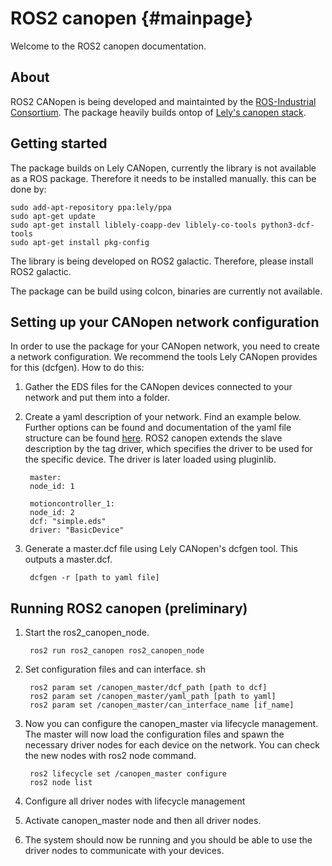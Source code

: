 # ROS2 canopen {#mainpage}

Welcome to the ROS2 canopen documentation.

## About
ROS2 CANopen is being developed and maintainted by the [ROS-Industrial Consortium](rosindustrial.org). The package heavily builds ontop of [Lely's canopen stack](https://opensource.lely.com/canopen/).


## Getting started
The package builds on Lely CANopen, currently the library is not available as a ROS package. Therefore it needs to be installed manually. this can be done by:


    sudo add-apt-repository ppa:lely/ppa
    sudo apt-get update
    sudo apt-get install liblely-coapp-dev liblely-co-tools python3-dcf-tools
    sudo apt-get install pkg-config


The library is being developed on ROS2 galactic. Therefore, please install ROS2 galactic.

The package can be build using colcon, binaries are currently not available.

## Setting up your CANopen network configuration
In order to use the package for your CANopen network, you need to create a network configuration. We recommend the tools Lely CANopen provides for this (dcfgen). How to do this:

1. Gather the EDS files for the CANopen devices connected to your network and put them into a folder.

2. Create a yaml description of your network. Find an example below. Further options can be found and documentation of the yaml file structure can be found [here](https://opensource.lely.com/canopen/docs/dcf-tools/). ROS2 canopen extends the slave description by the tag driver, which specifies the driver to be used for the specific device. The driver is later loaded using pluginlib.

        master:
        node_id: 1

        motioncontroller_1:
        node_id: 2
        dcf: "simple.eds"
        driver: "BasicDevice" 


3. Generate a master.dcf file using Lely CANopen's dcfgen tool. This outputs a master.dcf.

        dcfgen -r [path to yaml file]



## Running ROS2 canopen (preliminary)
1. Start the ros2_canopen_node.

        ros2 run ros2_canopen ros2_canopen_node


2. Set configuration files and can interface.
sh

        ros2 param set /canopen_master/dcf_path [path to dcf]
        ros2 param set /canopen_master/yaml_path [path to yaml]
        ros2 param set /canopen_master/can_interface_name [if_name]

3. Now you can configure the canopen_master via lifecycle management. The master will now load the configuration files and spawn the necessary driver nodes for each device on the network. You can check the new nodes with ros2 node command.

        ros2 lifecycle set /canopen_master configure
        ros2 node list


4. Configure all driver nodes with lifecycle management

5. Activate canopen_master node and then all driver nodes.

6. The system should now be running and you should be able to use the driver nodes to communicate with your devices.






